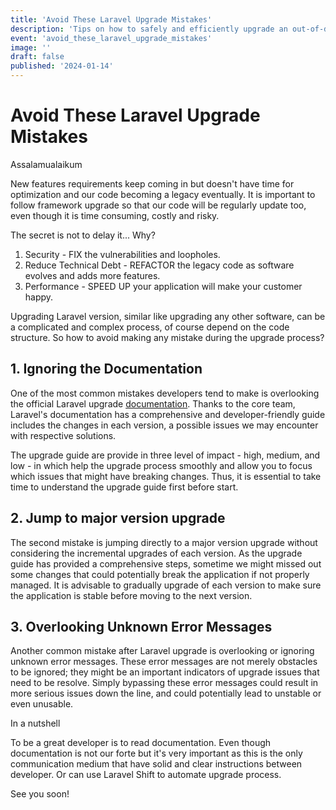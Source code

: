 ```yaml
---
title: 'Avoid These Laravel Upgrade Mistakes'
description: 'Tips on how to safely and efficiently upgrade an out-of-date Laravel app'
event: 'avoid_these_laravel_upgrade_mistakes'
image: ''
draft: false
published: '2024-01-14'
---
```


# Avoid These Laravel Upgrade Mistakes

Assalamualaikum

New features requirements keep coming in but doesn't have time for optimization and our code becoming a legacy eventually. It is important to follow framework upgrade so that our code will be regularly update too, even though it is time consuming, costly and risky.


The secret is not to delay it... Why?


1. Security - FIX the vulnerabilities and loopholes.
2. Reduce Technical Debt - REFACTOR the legacy code as software evolves and adds more features.
3. Performance - SPEED UP your application will make your customer happy.

Upgrading Laravel version, similar like upgrading any other software, can be a complicated and complex process, of course depend on the code structure. So how to avoid making any mistake during the upgrade process?

## 1. Ignoring the Documentation

One of the most common mistakes developers tend to make is overlooking the official Laravel upgrade [documentation](https://laravel.com/docs/10.x/upgrade). Thanks to the core team, Laravel's documentation has a comprehensive and developer-friendly guide includes the changes in each version, a possible issues we may encounter with respective solutions.

The upgrade guide are provide in three level of impact - high, medium, and low - in which help the upgrade process smoothly and allow you to focus which issues that might have breaking changes. Thus, it is essential to take time to understand the upgrade guide first before start.

## 2. Jump to major version upgrade

The second mistake is jumping directly to a major version upgrade without considering the incremental upgrades of each version. As the upgrade guide has provided a comprehensive steps, sometime we might missed out some changes that could potentially break the application if not properly managed. It is advisable to gradually upgrade of each version to make sure the application is stable before moving to the next version. 

## 3. Overlooking Unknown Error Messages

Another common mistake after Laravel upgrade is overlooking or ignoring unknown error messages. These error messages are not merely obstacles to be ignored; they might be an important indicators of upgrade issues that need to be resolve. Simply bypassing these error messages could result in more serious issues down the line, and could potentially lead to unstable or even unusable.

In a nutshell

To be a great developer is to read documentation. Even though documentation is not our forte but it's very important as this is the only communication medium that have solid and clear instructions between developer. Or can use Laravel Shift to automate upgrade process.

See you soon!